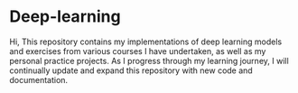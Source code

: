 # Deep-learning
Hi, 
This repository contains my implementations of deep learning models and exercises from various courses I have undertaken, as well as my personal practice projects. As I progress through my learning journey, I will continually update and expand this repository with new code and documentation.
